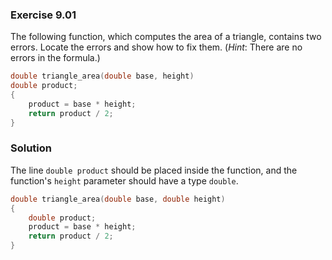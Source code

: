 ### Exercise 9.01
The following function, which computes the area of a triangle, contains two
errors. Locate the errors and show how to fix them. (*Hint*: There are no errors
in the formula.)

```c
double triangle_area(double base, height)
double product;
{
    product = base * height;
    return product / 2;
}
```

### Solution
The line `double product` should be placed inside the function, and the
function's `height` parameter should have a type `double`.

```c
double triangle_area(double base, double height)
{
    double product;
    product = base * height;
    return product / 2;
}
```
